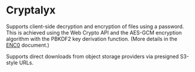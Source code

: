 # Cryptalyx

Supports client-side decryption and encryption of files using a password. This is achieved using the Web Crypto API and the AES-GCM encryption algorithm with the PBKDF2 key derivation function. (More details in the [ENC0](enc0.md) document.)

Supports direct downloads from object storage providers via presigned S3-style URLs.
